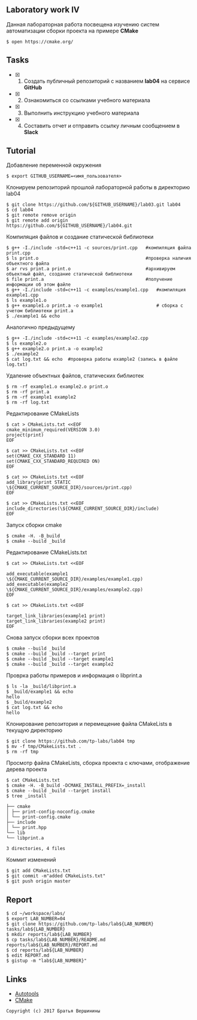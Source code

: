 ## Laboratory work IV

Данная лабораторная работа посвещена изучению систем автоматизации сборки проекта на примере **CMake**

```ShellSession
$ open https://cmake.org/
```

## Tasks

- [x] 1. Создать публичный репозиторий с названием **lab04** на сервисе **GitHub**
- [x] 2. Ознакомиться со ссылками учебного материала
- [x] 3. Выполнить инструкцию учебного материала
- [x] 4. Составить отчет и отправить ссылку личным сообщением в **Slack**

## Tutorial
  Добавление переменной окружения        
```ShellSession
$ export GITHUB_USERNAME=<имя_пользователя>
```
  Клонируем репозиторий прошлой лабораторной работы в директорию lab04
```ShellSession
$ git clone https://github.com/${GITHUB_USERNAME}/lab03.git lab04
$ cd lab04
$ git remote remove origin
$ git remote add origin https://github.com/${GITHUB_USERNAME}/lab04.git
```
Компиляция файлов и создание статической библиотеки
```ShellSession
$ g++ -I./include -std=c++11 -c sources/print.cpp   #компиляция файла print.cpp
$ ls print.o                                        #проверка наличия объектного файла
$ ar rvs print.a print.o                            #архивируем объектный файл, создание статической библиотеки
$ file print.a                                      #получение информации об этом файле
$ g++ -I./include -std=c++11 -c examples/example1.cpp   #компиляция example1.cpp
$ ls example1.o                                         
$ g++ example1.o print.a -o example1                    # сборка с учетом библиотеки print.a
$ ./example1 && echo                                   
```
Аналогично предыдущему
```ShellSession
$ g++ -I./include -std=c++11 -c examples/example2.cpp   
$ ls example2.o
$ g++ example2.o print.a -o example2
$ ./example2
$ cat log.txt && echo  #проверка работы example2 (запись в файле log.txt)
```
Удаление объектных файлов, статических библиотек
```ShellSession
$ rm -rf example1.o example2.o print.o 
$ rm -rf print.a 
$ rm -rf example1 example2
$ rm -rf log.txt
```
Редактирование  CMakeLists
```ShellSession
$ cat > CMakeLists.txt <<EOF
cmake_minimum_required(VERSION 3.0)
project(print)
EOF
```

```ShellSession
$ cat >> CMakeLists.txt <<EOF
set(CMAKE_CXX_STANDARD 11)
set(CMAKE_CXX_STANDARD_REQUIRED ON)
EOF
```

```ShellSession
$ cat >> CMakeLists.txt <<EOF
add_library(print STATIC \${CMAKE_CURRENT_SOURCE_DIR}/sources/print.cpp)
EOF
```

```ShellSession
$ cat >> CMakeLists.txt <<EOF
include_directories(\${CMAKE_CURRENT_SOURCE_DIR}/include)
EOF
```
Запуск сборки cmake
```ShellSession
$ cmake -H. -B_build
$ cmake --build _build
```
Редактирование CMakeLists.txt
```ShellSession
$ cat >> CMakeLists.txt <<EOF

add_executable(example1 \${CMAKE_CURRENT_SOURCE_DIR}/examples/example1.cpp)
add_executable(example2 \${CMAKE_CURRENT_SOURCE_DIR}/examples/example2.cpp)
EOF
```

```ShellSession
$ cat >> CMakeLists.txt <<EOF

target_link_libraries(example1 print)
target_link_libraries(example2 print)
EOF
```
Снова запуск сборки всех проектов
```ShellSession
$ cmake --build _build
$ cmake --build _build --target print
$ cmake --build _build --target example1
$ cmake --build _build --target example2
```
Проврка работы примеров и информация о libprint.a
```ShellSession
$ ls -la _build/libprint.a
$ _build/example1 && echo
hello
$ _build/example2
$ cat log.txt && echo
hello
```
Клонирование репозитория и перемещение файла CMakeLists в текущую директорию 
```ShellSession
$ git clone https://github.com/tp-labs/lab04 tmp
$ mv -f tmp/CMakeLists.txt .
$ rm -rf tmp
```
Просмотр файла CMakeLists, сборка проекта с ключами, отображение дерева проекта
```ShellSession
$ cat CMakeLists.txt
$ cmake -H. -B_build -DCMAKE_INSTALL_PREFIX=_install
$ cmake --build _build --target install
$ tree _install
```
``` _install
├── cmake
│ ├── print-config-noconfig.cmake
│ └── print-config.cmake
├── include
│ └── print.hpp
└── lib
└── libprint.a

3 directories, 4 files
```
Коммит изменений
```ShellSession
$ git add CMakeLists.txt
$ git commit -m"added CMakeLists.txt"
$ git push origin master
```

## Report

```ShellSession
$ cd ~/workspace/labs/
$ export LAB_NUMBER=04
$ git clone https://github.com/tp-labs/lab${LAB_NUMBER} tasks/lab${LAB_NUMBER}
$ mkdir reports/lab${LAB_NUMBER}
$ cp tasks/lab${LAB_NUMBER}/README.md reports/lab${LAB_NUMBER}/REPORT.md
$ cd reports/lab${LAB_NUMBER}
$ edit REPORT.md
$ gistup -m "lab${LAB_NUMBER}"
```

## Links

- [Autotools](http://www.gnu.org/software/automake/manual/html_node/Autotools-Introduction.html)
- [CMake](https://cgold.readthedocs.io/en/latest/index.html)

```
Copyright (c) 2017 Братья Вершинины
```
